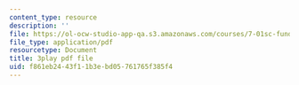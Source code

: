 ```yaml
---
content_type: resource
description: ''
file: https://ol-ocw-studio-app-qa.s3.amazonaws.com/courses/7-01sc-fundamentals-of-biology-fall-2011/f861eb2443f11b3ebd05761765f385f4_zLGHH9Rwvlw.pdf
file_type: application/pdf
resourcetype: Document
title: 3play pdf file
uid: f861eb24-43f1-1b3e-bd05-761765f385f4
---
```

